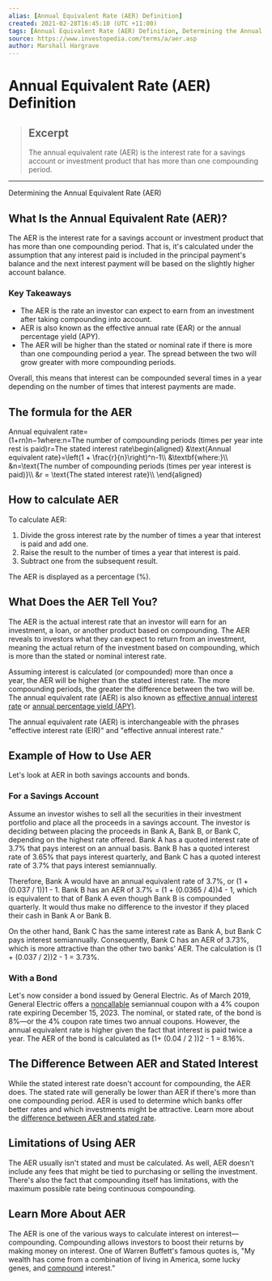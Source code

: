 ```yaml
---
alias: [Annual Equivalent Rate (AER) Definition]
created: 2021-02-28T16:45:10 (UTC +11:00)
tags: [Annual Equivalent Rate (AER) Definition, Determining the Annual Equivalent Rate (AER)]
source: https://www.investopedia.com/terms/a/aer.asp
author: Marshall Hargrave
---
```


# Annual Equivalent Rate (AER) Definition

> ## Excerpt
> The annual equivalent rate (AER) is the interest rate for a savings account or investment product that has more than one compounding period.

---

Determining the Annual Equivalent Rate (AER)
## What Is the Annual Equivalent Rate (AER)?

The AER is the interest rate for a savings account or investment product that has more than one compounding period. That is, it's calculated under the assumption that any interest paid is included in the principal payment's balance and the next interest payment will be based on the slightly higher account balance.

### Key Takeaways

-   The AER is the rate an investor can expect to earn from an investment after taking compounding into account.
-   AER is also known as the effective annual rate (EAR) or the annual percentage yield (APY).
-   The AER will be higher than the stated or nominal rate if there is more than one compounding period a year. The spread between the two will grow greater with more compounding periods.

Overall, this means that interest can be compounded several times in a year depending on the number of times that interest payments are made.

## The formula for the AER

Annual equivalent rate\=(1+rn)n−1where:n\=The number of compounding periods (times per year interest is paid)r\=The stated interest rate\\begin{aligned} &\\text{Annual equivalent rate}=\\left(1 + \\frac{r}{n}\\right)^n-1\\\\ &\\textbf{where:}\\\\ &n=\\text{The number of compounding periods (times per year interest is paid)}\\\\ &r = \\text{The stated interest rate}\\\\ \\end{aligned}

## How to calculate AER

To calculate AER:

1.  Divide the gross interest rate by the number of times a year that interest is paid and add one.
2.  Raise the result to the number of times a year that interest is paid.
3.  Subtract one from the subsequent result.

The AER is displayed as a percentage (%).

## What Does the AER Tell You?

The AER is the actual interest rate that an investor will earn for an investment, a loan, or another product based on compounding. The AER reveals to investors what they can expect to return from an investment, meaning the actual return of the investment based on compounding, which is more than the stated or nominal interest rate.

Assuming interest is calculated (or compounded) more than once a year, the AER will be higher than the stated interest rate. The more compounding periods, the greater the difference between the two will be. The annual equivalent rate (AER) is also known as [effective annual interest rate](https://www.investopedia.com/terms/e/effectiveinterest.asp) or [annual percentage yield (APY)](https://www.investopedia.com/terms/a/apy.asp).

The annual equivalent rate (AER) is interchangeable with the phrases "effective interest rate (EIR)" and "effective annual interest rate."

## Example of How to Use AER

Let's look at AER in both savings accounts and bonds.

### For a Savings Account

Assume an investor wishes to sell all the securities in their investment portfolio and place all the proceeds in a savings account. The investor is deciding between placing the proceeds in Bank A, Bank B, or Bank C, depending on the highest rate offered. Bank A has a quoted interest rate of 3.7% that pays interest on an annual basis. Bank B has a quoted interest rate of 3.65% that pays interest quarterly, and Bank C has a quoted interest rate of 3.7% that pays interest semiannually.

Therefore, Bank A would have an annual equivalent rate of 3.7%, or (1 + (0.037 / 1))1 - 1. Bank B has an AER of 3.7% = (1 + (0.0365 / 4))4 - 1, which is equivalent to that of Bank A even though Bank B is compounded quarterly. It would thus make no difference to the investor if they placed their cash in Bank A or Bank B.

On the other hand, Bank C has the same interest rate as Bank A, but Bank C pays interest semiannually. Consequently, Bank C has an AER of 3.73%, which is more attractive than the other two banks' AER. The calculation is (1 + (0.037 / 2))2 - 1 = 3.73%.

### With a Bond

Let's now consider a bond issued by General Electric. As of March 2019, General Electric offers a [noncallable](https://www.investopedia.com/terms/n/noncallable.asp) semiannual coupon with a 4% coupon rate expiring December 15, 2023. The nominal, or stated rate, of the bond is 8%—or the 4% coupon rate times two annual coupons. However, the annual equivalent rate is higher given the fact that interest is paid twice a year. The AER of the bond is calculated as (1+ (0.04 / 2 ))2 - 1 = 8.16%.

## The Difference Between AER and Stated Interest

While the stated interest rate doesn't account for compounding, the AER does. The stated rate will generally be lower than AER if there's more than one compounding period. AER is used to determine which banks offer better rates and which investments might be attractive. Learn more about the [difference between AER and stated rate](https://www.investopedia.com/ask/answers/04/031804.asp).

## Limitations of Using AER

The AER usually isn't stated and must be calculated. As well, AER doesn't include any fees that might be tied to purchasing or selling the investment. There's also the fact that compounding itself has limitations, with the maximum possible rate being continuous compounding.

## Learn More About AER

The AER is one of the various ways to calculate interest on interest—compounding. Compounding allows investors to boost their returns by making money on interest. One of Warren Buffett's famous quotes is, "My wealth has come from a combination of living in America, some lucky genes, and [compound](https://www.investopedia.com/terms/c/compounding.asp) interest."
